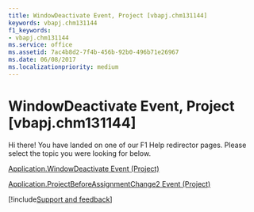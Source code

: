 ```yaml
---
title: WindowDeactivate Event, Project [vbapj.chm131144]
keywords: vbapj.chm131144
f1_keywords:
- vbapj.chm131144
ms.service: office
ms.assetid: 7ac4b8d2-7f4b-456b-92b0-496b71e26967
ms.date: 06/08/2017
ms.localizationpriority: medium
---
```



# WindowDeactivate Event, Project [vbapj.chm131144]

Hi there! You have landed on one of our F1 Help redirector pages. Please select the topic you were looking for below.

[Application.WindowDeactivate Event (Project)](https://msdn.microsoft.com/library/141940d7-f117-d3a8-2aa5-83679a5fbfd4%28Office.15%29.aspx)

[Application.ProjectBeforeAssignmentChange2 Event (Project)](https://msdn.microsoft.com/library/99fce7af-00de-42d8-4b61-e97774cc19ed%28Office.15%29.aspx)

[!include[Support and feedback](~/includes/feedback-boilerplate.md)]